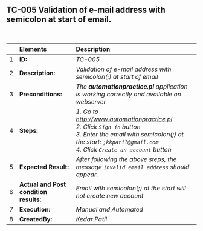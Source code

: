 ## TC-005 Validation of e-mail address with semicolon at start of email. 

<br>

|     | Elements             | Description                                                                                                                           |
| :-- | :------------------- | :------------------------------------------------------------------------------------------------------------------------------------ |
| 1   | **ID:**              | _TC-005_                                                                                                                              |
| 2   | **Description:**     | _Validation of e-mail address with  semicolon(;) at start of email_                                                                                            |
| 3   | **Preconditions:**   | _The **automationpractice.pl** application is working correctly and available on webserver_                                                         |
| 4   | **Steps:**           | _1. Go to http://www.automationpractice.pl <br> 2. Click `Sign in` button <br> 3. Enter the email with semicolon(;) at the start:  `;kkpatil@gmail.com` <br> 4. Click `Create an account` button_                   |
| 5   | **Expected Result:** | _After following the above steps, the message `Invalid email address` should appear._ |
| 6   | **Actual and Post condition results:** | _Email with semicolon(;) at the start will not create new account_                                                                  |
| 7   | **Execution:**       | _Manual and Automated_                                                                                                                |
| 8   | **CreatedBy:**       |_Kedar Patil_                                                                                                                   |